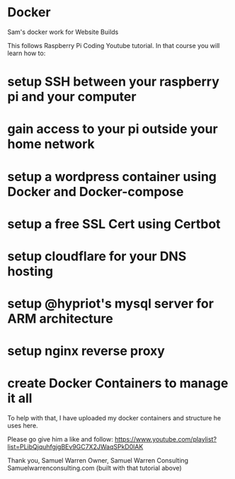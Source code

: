 # Docker
Sam's docker work for Website Builds

This follows Raspberry Pi Coding Youtube tutorial. In that course you will learn how to:
# setup SSH between your raspberry pi and your computer
# gain access to your pi outside your home network
# setup a wordpress container using Docker and Docker-compose
# setup a free SSL Cert using Certbot
# setup cloudflare for your DNS hosting
# setup @hypriot's mysql server for ARM architecture
# setup nginx reverse proxy 
# create Docker Containers to manage it all

To help with that, I have uploaded my docker containers and structure he uses here. 

Please go give him a like and follow: 
https://www.youtube.com/playlist?list=PLibQjquhfgjgBEv9GC7X2JWaqSPkD0lAK

Thank you,
Samuel Warren
Owner,
Samuel Warren Consulting
Samuelwarrenconsulting.com (built with that tutorial above)

